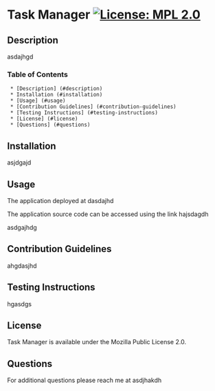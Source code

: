# Task Manager      [![License: MPL 2.0](https://img.shields.io/badge/License-MPL_2.0-brightgreen.svg)](https://opensource.org/licenses/MPL-2.0)

## Description

asdajhgd

### Table of Contents

     * [Description] (#description)
     * Installation (#installation)
     * [Usage] (#usage)
     * [Contribution Guidelines] (#contribution-guidelines)
     * [Testing Instructions] (#testing-instructions)
     * [License] (#license)
     * [Questions] (#questions)

## Installation

asjdgajd

## Usage

The application deployed at dasdajhd

The application source code can be accessed using the link hajsdagdh

asdgajhdg

## Contribution Guidelines

ahgdasjhd

## Testing Instructions

hgasdgs

## License

Task Manager is available under the Mozilla Public License 2.0.

## Questions

For additional questions please reach me at asdjhakdh

